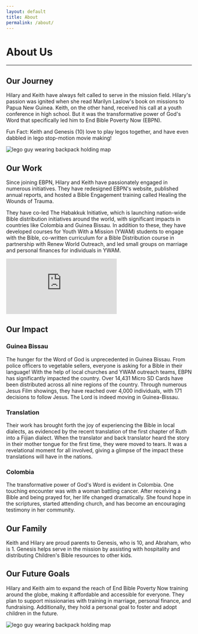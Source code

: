```yaml
---
layout: default
title: About
permalink: /about/
---
```


<h1 class='page-title'>About Us</h1>
<hr>

<section id="journey" class="info-section">
    <div class="info-content">
        <h2>Our Journey</h2>
        <p>Hilary and Keith have always felt called to serve in the mission field. Hilary's passion was ignited when she read Marilyn Laslow's book on missions to Papua New Guinea. Keith, on the other hand, received his call at a youth conference in high school. But it was the transformative power of God's Word that specifically led him to End Bible Poverty Now (EBPN).</p>
        <p>Fun Fact: Keith and Genesis (10) love to play legos together, and have even dabbled in lego stop-motion movie making!</p>
    </div>
    <div class="info-image">
        <img src='../images/journey.jpg' alt='lego guy wearing backpack holding map'>
    </div>
</section>

<section id="work" class="info-section">
    <div class="info-content">
        <h2>Our Work</h2>
        <p>Since joining EBPN, Hilary and Keith have passionately engaged in numerous initiatives. They have redesigned EBPN's website, published annual reports, and hosted a Bible Engagement training called Healing the Wounds of Trauma.</p>
        <p>They have co-led The Habakkuk Initiative, which is launching nation-wide Bible distribution initiatives around the world, with significant impacts in countries like Colombia and Guinea Bissau. In addition to these, they have developed courses for Youth With a Mission (YWAM) students to engage with the Bible, co-written curriculum for a Bible Distribution course in partnership with Renew World Outreach, and led small groups on marriage and personal finances for individuals in YWAM.</p>
    </div>
    <div class="info-image">
        <iframe src="https://www.youtube.com/embed/NPImOne1_w8" title="YouTube video player" frameborder="0" allow="accelerometer; autoplay; clipboard-write; encrypted-media; gyroscope; picture-in-picture; web-share" allowfullscreen></iframe>
    </div>
</section>

<section id="impact" class="info-section">
  <div class="info-content">
    <h2>Our Impact</h2>
    <div class="info-subcontent">
      <div class="info-subcontent-section">
        <i class="section-icon fa-solid fa-earth-africa"></i>
        <h3>Guinea Bissau</h3>
        <p>The hunger for the Word of God is unprecedented in Guinea Bissau. From police officers to vegetable sellers, everyone is asking for a Bible in their language! With the help of local churches and YWAM outreach teams, EBPN has significantly impacted the country. Over 14,431 Micro SD Cards have been distributed across all nine regions of the country. Through numerous Jesus Film showings, they have reached over 4,000 individuals, with 171 decisions to follow Jesus. The Lord is indeed moving in Guinea-Bissau.</p>
      </div>
      <div class="info-subcontent-section">
        <i class="section-icon fa-solid fa-language"></i>
        <h3>Translation</h3>
        <p>Their work has brought forth the joy of experiencing the Bible in local dialects, as evidenced by the recent translation of the first chapter of Ruth into a Fijian dialect. When the translator and back translator heard the story in their mother tongue for the first time, they were moved to tears. It was a revelational moment for all involved, giving a glimpse of the impact these translations will have in the nations.</p>
      </div>
      <div class="info-subcontent-section">
        <i class="section-icon fa-solid fa-earth-americas"></i>
        <h3>Colombia</h3>
        <p>The transformative power of God's Word is evident in Colombia. One touching encounter was with a woman battling cancer. After receiving a Bible and being prayed for, her life changed dramatically. She found hope in the scriptures, started attending church, and has become an encouraging testimony in her community.</p>
      </div>
    </div>
  </div>
</section>

<section id="family" class="info-section">
    <div class="info-content">
        <h2>Our Family</h2>
        <p>Keith and Hilary are proud parents to Genesis, who is 10, and Abraham, who is 1. Genesis helps serve in the mission by assisting with hospitality and distributing Children's Bible resources to other kids.</p>
        <h2>Our Future Goals</h2>
        <p>Hilary and Keith aim to expand the reach of End Bible Poverty Now training around the globe, making it affordable and accessible for everyone. They plan to support missionaries with training in marriage, personal finance, and fundraising. Additionally, they hold a personal goal to foster and adopt children in the future.</p>
    </div>
    <div class="info-image">
        <img src='../images/Family-02.jpg' alt='lego guy wearing backpack holding map'>
    </div>
</section>